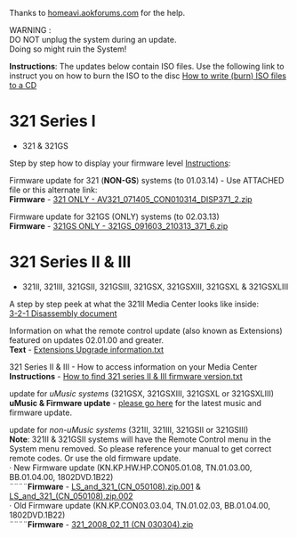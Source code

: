 Thanks to <a href="http://homeavi.aokforums.com/">homeavi.aokforums.com</a> for the help.

WARNING :</br>
DO NOT unplug the system during an update.</br>
Doing so might ruin the System!</br>

<b>Instructions</b>: The updates below contain ISO files. Use the following link to instruct you on how to burn the ISO to the disc <a href="https://www.petri.com/how_to_write_iso_files_to_cd">How to write (burn) ISO files to a CD</a>

# 321 Series I 
- 321 & 321GS

Step by step how to display your firmware level <a href="https://raw.githubusercontent.com/bosefirmware/cd-updates/master/dvd-systems/321-updates/firmware%20display%20procedure-321%20I.txt">Instructions</a>:

Firmware update for 321 (<b>NON-GS</b>) systems (to 01.03.14) - Use ATTACHED file or this alternate link:</br>
<b>Firmware</b> - <a href="https://github.com/bosefirmware/cd-updates/raw/master/dvd-systems/321-updates/321%20I%20(CN%20010314).zip">321 ONLY - AV321_071405_CON010314_DISP371_2.zip</a>

Firmware update for 321GS (ONLY) systems (to 02.03.13)</br>
<b>Firmware</b> - <a href="https://github.com/bosefirmware/cd-updates/raw/master/dvd-systems/321-updates/321%20I%20GS%20(CN%20020313).zip">321GS ONLY - 321GS_091603_210313_371_6.zip</a>

# 321 Series II & III 
- 321II, 321III, 321GSII, 321GSIII, 321GSX, 321GSXIII, 321GSXL & 321GSXLIII

A step by step peek at what the 321II Media Center looks like inside:</br>
<a href="https://github.com/bosefirmware/cd-updates/raw/master/dvd-systems/321-updates/321%20Series%20II%20Disassembly.pdf">3-2-1 Disassembly document</a>


Information on what the remote control update (also known as Extensions) featured on updates 02.01.00 and greater.</br>
<b>Text</b> - <a href="https://raw.githubusercontent.com/bosefirmware/cd-updates/master/dvd-systems/lifestyle-updates/Firmware-2005%2002.01.00%20Extensions%20Upgrade%20information.txt">Extensions Upgrade information.txt</a>

321 Series II & III - How to access information on your Media Center</br>
<b>Instructions</b> - <a href="https://raw.githubusercontent.com/bosefirmware/cd-updates/master/dvd-systems/321-updates/firmware%20display%20procedure-321%20II-III.txt">How to find 321 series II & III firmware version.txt</a>

update for _uMusic systems_ (321GSX, 321GSXIII, 321GSXL or 321GSXLIII)</br>
<b>uMusic & Firmware update</b> - <a href="https://github.com/bosefirmware/cd-updates/tree/master/dvd-systems/uMusic-updates">please go here</a> for the latest music and firmware update.

update for _non-uMusic systems_ (321II, 321III, 321GSII or 321GSIII)</br>
<b>Note</b>: 321II & 321GSII systems will have the Remote Control menu in the System menu removed. So please reference your manual to get correct remote codes. Or use the old firmware update.</br>
· New Firmware update (KN.KP.HW.HP.CON05.01.08, TN.01.03.00, BB.01.04.00, 1802DVD.1B22)</br>
¨¨¨¨<b>Firmware</b> - <a href="https://github.com/bosefirmware/cd-updates/raw/master/dvd-systems/lifestyle-updates/LS_and_321_(CN_050108)/LS_and_321_(CN_050108).zip.001">LS_and_321_(CN_050108).zip.001</a> & <a href="https://github.com/bosefirmware/cd-updates/raw/master/dvd-systems/lifestyle-updates/LS_and_321_(CN_050108)/LS_and_321_(CN_050108).zip.002">LS_and_321_(CN_050108).zip.002</a></br>
· Old Firmware update (KN.KP.CON03.03.04, TN.01.02.03, BB.01.04.00, 1802DVD.1B22)</br>
¨¨¨¨<b>Firmware</b> - <a href="https://github.com/bosefirmware/cd-updates/raw/master/dvd-systems/321-updates/321_2008_02_11%20(CN%20030304).zip">321_2008_02_11 (CN 030304).zip</a>
